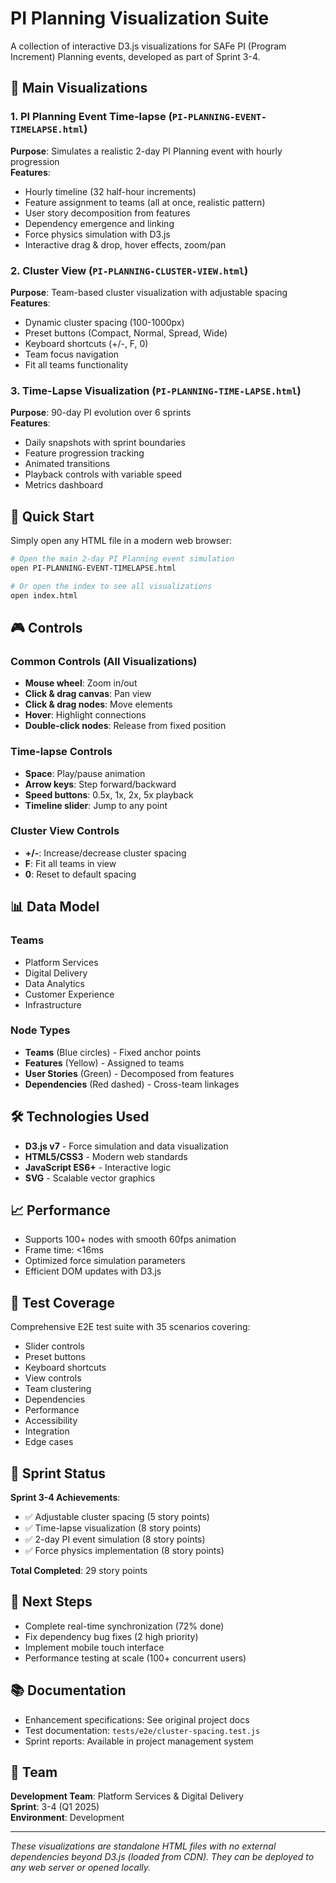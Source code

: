 # PI Planning Visualization Suite

A collection of interactive D3.js visualizations for SAFe PI (Program Increment) Planning events, developed as part of Sprint 3-4.

## 🎯 Main Visualizations

### 1. PI Planning Event Time-lapse (`PI-PLANNING-EVENT-TIMELAPSE.html`)
**Purpose**: Simulates a realistic 2-day PI Planning event with hourly progression  
**Features**:
- Hourly timeline (32 half-hour increments)
- Feature assignment to teams (all at once, realistic pattern)
- User story decomposition from features
- Dependency emergence and linking
- Force physics simulation with D3.js
- Interactive drag & drop, hover effects, zoom/pan

### 2. Cluster View (`PI-PLANNING-CLUSTER-VIEW.html`)
**Purpose**: Team-based cluster visualization with adjustable spacing  
**Features**:
- Dynamic cluster spacing (100-1000px)
- Preset buttons (Compact, Normal, Spread, Wide)
- Keyboard shortcuts (+/-, F, 0)
- Team focus navigation
- Fit all teams functionality

### 3. Time-Lapse Visualization (`PI-PLANNING-TIME-LAPSE.html`)
**Purpose**: 90-day PI evolution over 6 sprints  
**Features**:
- Daily snapshots with sprint boundaries
- Feature progression tracking
- Animated transitions
- Playback controls with variable speed
- Metrics dashboard

## 🚀 Quick Start

Simply open any HTML file in a modern web browser:

```bash
# Open the main 2-day PI Planning event simulation
open PI-PLANNING-EVENT-TIMELAPSE.html

# Or open the index to see all visualizations
open index.html
```

## 🎮 Controls

### Common Controls (All Visualizations)
- **Mouse wheel**: Zoom in/out
- **Click & drag canvas**: Pan view
- **Click & drag nodes**: Move elements
- **Hover**: Highlight connections
- **Double-click nodes**: Release from fixed position

### Time-lapse Controls
- **Space**: Play/pause animation
- **Arrow keys**: Step forward/backward
- **Speed buttons**: 0.5x, 1x, 2x, 5x playback
- **Timeline slider**: Jump to any point

### Cluster View Controls
- **+/-**: Increase/decrease cluster spacing
- **F**: Fit all teams in view
- **0**: Reset to default spacing

## 📊 Data Model

### Teams
- Platform Services
- Digital Delivery  
- Data Analytics
- Customer Experience
- Infrastructure

### Node Types
- **Teams** (Blue circles) - Fixed anchor points
- **Features** (Yellow) - Assigned to teams
- **User Stories** (Green) - Decomposed from features
- **Dependencies** (Red dashed) - Cross-team linkages

## 🛠️ Technologies Used

- **D3.js v7** - Force simulation and data visualization
- **HTML5/CSS3** - Modern web standards
- **JavaScript ES6+** - Interactive logic
- **SVG** - Scalable vector graphics

## 📈 Performance

- Supports 100+ nodes with smooth 60fps animation
- Frame time: <16ms
- Optimized force simulation parameters
- Efficient DOM updates with D3.js

## 🧪 Test Coverage

Comprehensive E2E test suite with 35 scenarios covering:
- Slider controls
- Preset buttons
- Keyboard shortcuts
- View controls
- Team clustering
- Dependencies
- Performance
- Accessibility
- Integration
- Edge cases

## 📝 Sprint Status

**Sprint 3-4 Achievements**:
- ✅ Adjustable cluster spacing (5 story points)
- ✅ Time-lapse visualization (8 story points)  
- ✅ 2-day PI event simulation (8 story points)
- ✅ Force physics implementation (8 story points)

**Total Completed**: 29 story points

## 🔄 Next Steps

- Complete real-time synchronization (72% done)
- Fix dependency bug fixes (2 high priority)
- Implement mobile touch interface
- Performance testing at scale (100+ concurrent users)

## 📚 Documentation

- Enhancement specifications: See original project docs
- Test documentation: `tests/e2e/cluster-spacing.test.js`
- Sprint reports: Available in project management system

## 🤝 Team

**Development Team**: Platform Services & Digital Delivery  
**Sprint**: 3-4 (Q1 2025)  
**Environment**: Development

---

*These visualizations are standalone HTML files with no external dependencies beyond D3.js (loaded from CDN). They can be deployed to any web server or opened locally.*